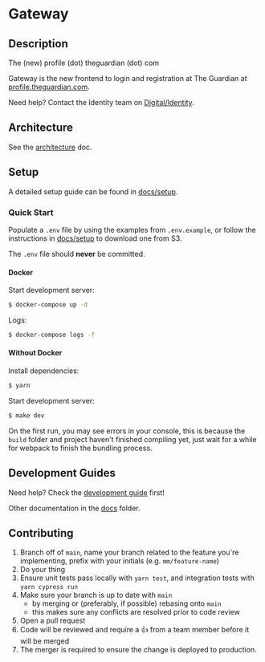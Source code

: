 # Gateway

## Description

The (new) profile (dot) theguardian (dot) com

Gateway is the new frontend to login and registration at The Guardian at [profile.theguardian.com](https://profile.theguardian.com).

Need help? Contact the Identity team on [Digital/Identity](https://chat.google.com/room/AAAAFdv9gK8).

## Architecture

See the [architecture](docs/architecture.md) doc.

## Setup

A detailed setup guide can be found in [docs/setup](docs/setup.md).

### Quick Start

Populate a `.env` file by using the examples from `.env.example`, or follow the instructions in [docs/setup](docs/setup.md) to download one from S3. 

The `.env` file should **never** be committed.

#### Docker

Start development server:

```sh
$ docker-compose up -d
```

Logs:

```sh
$ docker-compose logs -f
```

#### Without Docker

Install dependencies:

```sh
$ yarn
```

Start development server:

```sh
$ make dev
```

On the first run, you may see errors in your console, this is because the `build` folder and project haven't finished compiling yet, just wait for a while for webpack to finish the bundling process.

## Development Guides

Need help? Check the [development guide](docs/development.md) first!

Other documentation in the [docs](docs) folder.

## Contributing

1. Branch off of `main`, name your branch related to the feature you're
   implementing, prefix with your initials (e.g. `mm/feature-name`)
2. Do your thing
3. Ensure unit tests pass locally with `yarn test`, and integration tests with `yarn cypress run`
4. Make sure your branch is up to date with `main`
   - by merging or (preferably, if possible) rebasing onto `main`
   - this makes sure any conflicts are resolved prior to code review
5. Open a pull request
6. Code will be reviewed and require a 👍 from a team member before it
   will be merged
7. The merger is required to ensure the change is deployed to production.
